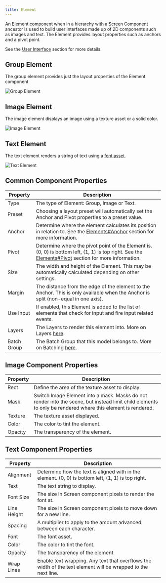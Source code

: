 ```yaml
---
title: Element
---
```


An Element component when in a hierarchy with a Screen Component ancestor is used to build user interfaces made up of 2D components such as images and text. The Element provides layout properties such as anchors and a pivot point.

See the [User Interface][1] section for more details.

## Group Element

The group element provides just the layout properties of the Element component

![Group Element](/img/user-manual/scenes/components/component-element-group.png)

## Image Element

The image element displays an image using a texture asset or a solid color.

![Image Element](/img/user-manual/scenes/components/component-element-image.png)

## Text Element

The text element renders a string of text using a [font asset][4].

![Text Element](/img/user-manual/scenes/components/component-element-text.png)

## Common Component Properties

| Property    | Description |
|-------------|-------------|
| Type        | The type of Element: Group, Image or Text. |
| Preset      | Choosing a layout preset will automatically set the Anchor and Pivot properties to a preset value. |
| Anchor      | Determine where the element calculates its position in relation to. See the [Elements#Anchor][6] section for more information. |
| Pivot       | Determine where the pivot point of the Element is. (0, 0) is bottom left, (1, 1) is top right. See the [Elements#Pivot][7] section for more information. |
| Size        | The width and height of the Element. This may be automatically calculated depending on other settings. |
| Margin      | The distance from the edge of the element to the Anchor. This is only available when the Anchor is split (non-equal in one axis). |
| Use Input   | If enabled, this Element is added to the list of elements that check for input and fire input related events. |
| Layers      | The Layers to render this element into. More on Layers [here][8]. |
| Batch Group | The Batch Group that this model belongs to. More on Batching [here][9]. |

## Image Component Properties

| Property | Description |
|----------|-------------|
| Rect     | Define the area of the texture asset to display. |
| Mask     | Switch Image Element into a mask. Masks do not render into the scene, but instead limit child elements to only be rendered where this element is rendered. |
| Texture  | The texture asset displayed. |
| Color    | The color to tint the element. |
| Opacity  | The transparency of the element. |

## Text Component Properties

| Property    | Description |
|-------------|-------------|
| Alignment   | Determine how the text is aligned with in the element. (0, 0) is bottom left, (1, 1) is top right. |
| Text        | The text string to display. |
| Font Size   | The size in Screen component pixels to render the font at. |
| Line Height | The size in Screen component pixels to move down for a new line. |
| Spacing     | A multiplier to apply to the amount advanced between each character. |
| Font        | The font asset. |
| Color       | The color to tint the font. |
| Opacity     | The transparency of the element. |
| Wrap Lines  | Enable text wrapping. Any text that overflows the width of the text element will be wrapped to the next line. |

[1]: /user-manual/user-interface
[4]: /user-manual/assets/types/font/
[6]: /user-manual/user-interface/elements/#anchor
[7]: /user-manual/user-interface/elements/#pivot
[8]: /user-manual/graphics/layers
[9]: /user-manual/graphics/advanced-rendering/batching
